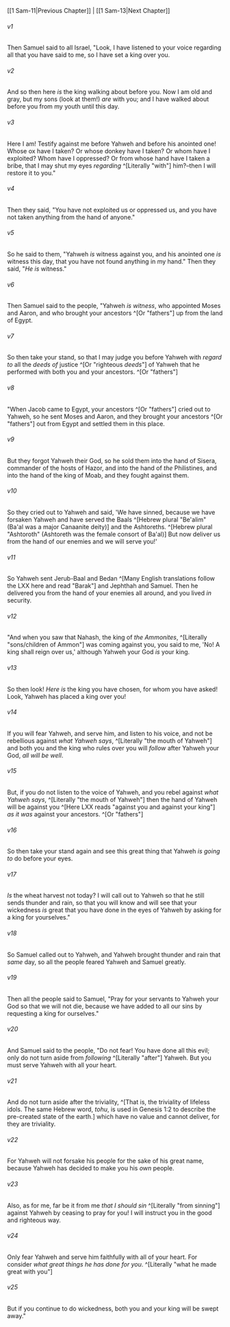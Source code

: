 ﻿---
aliases:
  - 1 Samuel 12
---

[[1 Sam-11|Previous Chapter]] | [[1 Sam-13|Next Chapter]]

###### v1
Then Samuel said to all Israel, "Look, I have listened to your voice regarding all that you have said to me, so I have set a king over you.

###### v2
And so then here _is_ the king walking about before you. Now I am old and gray, but my sons (look at them!) _are_ with you; and I have walked about before you from my youth until this day.

###### v3
Here I am! Testify against me before Yahweh and before his anointed one! Whose ox have I taken? Or whose donkey have I taken? Or whom have I exploited? Whom have I oppressed? Or from whose hand have I taken a bribe, that I may shut my eyes _regarding_ ^[Literally "with"] him?–then I will restore it to you."

###### v4
Then they said, "You have not exploited us or oppressed us, and you have not taken anything from the hand of anyone."

###### v5
So he said to them, "Yahweh _is_ witness against you, and his anointed one _is_ witness this day, that you have not found anything in my hand." Then they said, "_He is_ witness."

###### v6
Then Samuel said to the people, "Yahweh _is witness_, who appointed Moses and Aaron, and who brought your ancestors ^[Or "fathers"] up from the land of Egypt.

###### v7
So then take your stand, so that I may judge you before Yahweh with _regard to_ all the _deeds of_ justice ^[Or "righteous _deeds_"] of Yahweh that he performed with both you and your ancestors. ^[Or "fathers"]

###### v8
"When Jacob came to Egypt, your ancestors ^[Or "fathers"] cried out to Yahweh, so he sent Moses and Aaron, and they brought your ancestors ^[Or "fathers"] out from Egypt and settled them in this place.

###### v9
But they forgot Yahweh their God, so he sold them into the hand of Sisera, commander of the hosts of Hazor, and into the hand of _the_ Philistines, and into the hand of the king of Moab, and they fought against them.

###### v10
So they cried out to Yahweh and said, 'We have sinned, because we have forsaken Yahweh and have served the Baals ^[Hebrew plural "Be'alim" (Ba'al was a major Canaanite deity)] and the Ashtoreths. ^[Hebrew plural "Ashtoroth" (Ashtoreth was the female consort of Ba'al)] But now deliver us from the hand of our enemies and we will serve you!'

###### v11
So Yahweh sent Jerub-Baal and Bedan ^[Many English translations follow the LXX here and read "Barak"] and Jephthah and Samuel. Then he delivered you from the hand of your enemies all around, and you lived _in_ security.

###### v12
"And when you saw that Nahash, the king of _the_ _Ammonites_, ^[Literally "sons/children of Ammon"] was coming against you, you said to me, 'No! A king shall reign over us,' although Yahweh your God _is_ your king.

###### v13
So then look! _Here is_ the king you have chosen, for whom you have asked! Look, Yahweh has placed a king over you!

###### v14
If you will fear Yahweh, and serve him, and listen to his voice, and not be rebellious against _what Yahweh says_, ^[Literally "the mouth of Yahweh"] and both you and the king who rules over you will _follow_ after Yahweh your God, _all will be well_.

###### v15
But, if you do not listen to the voice of Yahweh, and you rebel against _what Yahweh says_, ^[Literally "the mouth of Yahweh"] then the hand of Yahweh will be against you ^[Here LXX reads "against you and against your king"] _as it was_ against your ancestors. ^[Or "fathers"]

###### v16
So then take your stand again and see this great thing that Yahweh _is going to_ do before your eyes.

###### v17
_Is_ the wheat harvest not today? I will call out to Yahweh so that he still sends thunder and rain, so that you will know and will see that your wickedness _is_ great that you have done in the eyes of Yahweh by asking for a king for yourselves."

###### v18
So Samuel called out to Yahweh, and Yahweh brought thunder and rain that _same_ day, so all the people feared Yahweh and Samuel greatly.

###### v19
Then all the people said to Samuel, "Pray for your servants to Yahweh your God so that we will not die, because we have added to all our sins by requesting a king for ourselves."

###### v20
And Samuel said to the people, "Do not fear! You have done all this evil; only do not turn aside from _following_ ^[Literally "after"] Yahweh. But you must serve Yahweh with all your heart.

###### v21
And do not turn aside after the triviality, ^[That is, the triviality of lifeless idols. The same Hebrew word, _tohu_, is used in Genesis 1:2 to describe the pre-created state of the earth.] which have no value and cannot deliver, for they are triviality.

###### v22
For Yahweh will not forsake his people for the sake of his great name, because Yahweh has decided to make you his _own_ people.

###### v23
Also, as for me, far be it from me _that I should sin_ ^[Literally "from sinning"] against Yahweh by ceasing to pray for you! I will instruct you in the good and righteous way.

###### v24
Only fear Yahweh and serve him faithfully with all of your heart. For consider _what great things he has done for you_. ^[Literally "what he made great with you"]

###### v25
But if you continue to do wickedness, both you and your king will be swept away."